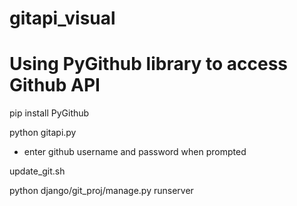 # gitapi_visual
# Using PyGithub library to access Github API

pip install PyGithub

python gitapi.py

 - enter github username and password when prompted
 
update_git.sh

python django/git_proj/manage.py runserver


